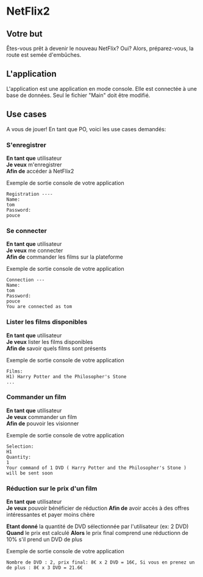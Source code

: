 # NetFlix2

## Votre but

Êtes-vous prêt à devenir le nouveau NetFlix? Oui?
Alors, préparez-vous, la route est semée d'embûches.

## L'application

L'application est une application en mode console.
Elle est connectée à une base de données.
Seul le fichier "Main" doit être modifié.


## Use cases

A vous de jouer! En tant que PO, voici les use cases demandés:

### S'enregistrer

**En tant que** utilisateur  
**Je veux** m'enregistrer  
**Afin de** accéder à NetFlix2  

Exemple de sortie console de votre application
```
Registration ---- 
Name:
tom
Password:
pouce
```

### Se connecter

**En tant que** utilisateur  
**Je veux** me connecter  
**Afin de** commander les films sur la plateforme  

Exemple de sortie console de votre application
```
Connection ---
Name:
tom
Password:
pouce
You are connected as tom
```

### Lister les films disponibles

**En tant que** utilisateur  
**Je veux** lister les films disponibles  
**Afin de** savoir quels films sont présents  

Exemple de sortie console de votre application
```
Films:
H1)	Harry Potter and the Philosopher's Stone 
...
```

### Commander un film

**En tant que** utilisateur  
**Je veux** commander un film  
**Afin de** pouvoir les visionner  

Exemple de sortie console de votre application
```
Selection: 
H1
Quantity:
1
Your command of 1 DVD ( Harry Potter and the Philosopher's Stone ) will be sent soon
```

### Réduction sur le prix d'un film

**En tant que** utilisateur  
**Je veux** pouvoir bénéficier de réduction
**Afin de** avoir accès à des offres intéressantes et payer moins chère

**Etant donné** la quantité de DVD sélectionnée par l'utilisateur (ex: 2 DVD)
**Quand** le prix est calculé
**Alors** le prix final comprend une réductionn de 10% s'il prend un DVD de plus

Exemple de sortie console de votre application
```
Nombre de DVD : 2, prix final: 8€ x 2 DVD = 16€, Si vous en prenez un de plus : 8€ x 3 DVD = 21.6€
```





